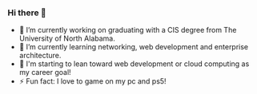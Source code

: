 ### Hi there 👋

<!--
**Kiikz/Kiikz** is a ✨ _special_ ✨ repository because its `README.md` (this file) appears on your GitHub profile.

Here are some ideas to get you started:

- 🔭 I’m currently working on ...
- 🌱 I’m currently learning ...
- 👯 I’m looking to collaborate on ...
- 🤔 I’m looking for help with ...
- 💬 Ask me about ...
- 📫 How to reach me: ...
- 😄 Pronouns: ...
- ⚡ Fun fact: ...
-->

- 🔭 I’m currently working on graduating with a CIS degree from The University of North Alabama.
- 🌱 I’m currently learning networking, web development and enterprise architecture.
- 💬 I'm starting to lean toward web development or cloud computing as my career goal!
- ⚡ Fun fact: I love to game on my pc and ps5!

